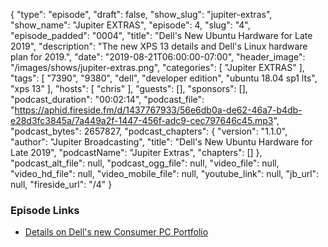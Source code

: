 {
  "type": "episode",
  "draft": false,
  "show_slug": "jupiter-extras",
  "show_name": "Jupiter EXTRAS",
  "episode": 4,
  "slug": "4",
  "episode_padded": "0004",
  "title": "Dell's New Ubuntu Hardware for Late 2019",
  "description": "The new XPS 13 details and Dell's Linux hardware plan for 2019.",
  "date": "2019-08-21T06:00:00-07:00",
  "header_image": "/images/shows/jupiter-extras.png",
  "categories": [
    "Jupiter EXTRAS"
  ],
  "tags": [
    "7390",
    "9380",
    "dell",
    "developer edition",
    "ubuntu 18.04 sp1 lts",
    "xps 13"
  ],
  "hosts": [
    "chris"
  ],
  "guests": [],
  "sponsors": [],
  "podcast_duration": "00:02:14",
  "podcast_file": "https://aphid.fireside.fm/d/1437767933/56e6db0a-de62-46a7-b4db-e28d3fc3845a/7a449a2f-1447-456f-adc9-cec797646c45.mp3",
  "podcast_bytes": 2657827,
  "podcast_chapters": {
    "version": "1.1.0",
    "author": "Jupiter Broadcasting",
    "title": "Dell's New Ubuntu Hardware for Late 2019",
    "podcastName": "Jupiter Extras",
    "chapters": []
  },
  "podcast_alt_file": null,
  "podcast_ogg_file": null,
  "video_file": null,
  "video_hd_file": null,
  "video_mobile_file": null,
  "youtube_link": null,
  "jb_url": null,
  "fireside_url": "/4"
}


### Episode Links

  * [Details on Dell's new Consumer PC Portfolio](https://blog.dell.com/en-us/dells-new-consumer-pc-portfolio-unveiled-ifa-2019/ "Details on Dell's new Consumer PC Portfolio")


